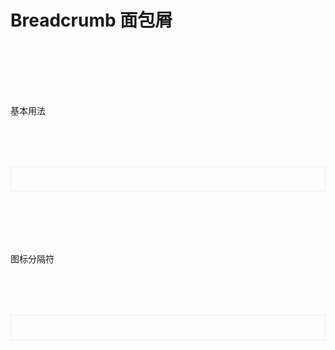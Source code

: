 # Breadcrumb 面包屑

<br/>
<div class='btndoc1'>基本用法</div>
<div class="btndoc2">
<demo1/>
</div>
<Suspense><codeds compname="breadcrumb" demoname="BreadcrumbPreview1.preview"></codeds></Suspense>

<br/>
<div class='btndoc1'>图标分隔符</div>
<div class="btndoc2">
  <demo2/>
</div>
<Suspense><codeds compname="breadcrumb" demoname="BreadcrumbPreview2.preview"></codeds></Suspense>

<br/><br/>
<div class="btndoc1">
<DOC title="Breadcrumb 属性" type=prop :body="bdpPropsData1"></DOC>
</div>

<br/>
<div class="btndoc1">
<DOC title="Breadcrumb Item 属性" type=prop :body="bdpPropsData2"></DOC>
</div>

<br/>
<div class="btndoc1">
<DOC title="Breadcrumb 插槽" type=slot :body="bdqSlotdata1"></DOC>
</div>

<br/>
<div class="btndoc1">
<DOC title="Breadcrumb Item 插槽" type=slot :body="bdqSlotdata2"></DOC>
</div>

<script setup>
import demo1 from './BreadcrumbPreview1.preview.vue'
import demo2 from './BreadcrumbPreview2.preview.vue'
import DOC from '@/components/docview.vue';
import codeds from '@/components/codeds.vue'

const bdpPropsData1 = [
  {
     name:'separator',
     red:'分隔符',
     type:'string',
     sel:'_',
     def:'/'
  },
   {
     name:'separator-icon',
     red:'图标分隔符的组件或组件名',
     type:'Component',
     sel:'_',
     def:'_'
  }
]
const bdpPropsData2 = [
  {
     name:'to',
     red:'路由跳转目标，同 vue-router 的 to属性',
     type:'object',
     sel:'_',
     def:'/'
  },
  {
     name:'separator-icon',
     red:'如果设置该属性为 true, 导航将不会留下历史记录',
     type:'boolean',
     sel:'_',
     def:'false'
  }
]
const bdqSlotdata1 = [
  {
    name:'default',
    red:'自定义默认内容'
  }
]
const bdqSlotdata2 = [
  {
    name:'default',
    red:'自定义默认内容'
  }
]
</script>

<style scoped>
    .btndoc2{
        display:"block";
        border:1px solid #f0f0f0;
        /* height:20vh; */
        padding-top:2vw;
        padding-bottom:2vw;
       margin-top:2vh;
    }
    .btndoc1{
        margin-top:2vh;
    }
</style>